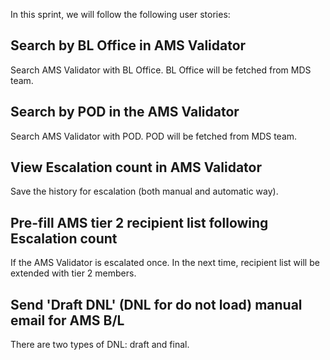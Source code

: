 In this sprint, we will follow the following user stories:
## Search by BL Office in AMS Validator
Search AMS Validator with BL Office.
BL Office will be fetched from MDS team.
## Search by POD in the AMS Validator
Search AMS Validator with POD.
POD will be fetched from MDS team.
## View Escalation count in AMS Validator
Save the history for escalation (both manual and automatic way).
## Pre-fill AMS tier 2 recipient list following Escalation count
If the AMS Validator is escalated once. In the next time, recipient list will be extended with tier 2 members.
## Send 'Draft DNL' (DNL for do not load) manual email for AMS B/L
There are two types of DNL: draft and final.
